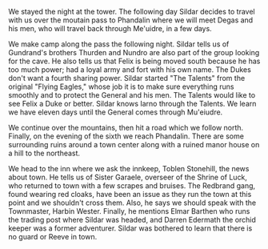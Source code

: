 We stayed the night at the tower. The following day Sildar decides to travel with us over the moutain pass to Phandalin where we will meet Degas and his men, who will travel back through Me'uidre, in a few days.

We make camp along the pass the following night. Sildar tells us of Gundrand's brothers Thurden and Nundro are also part of the group looking for the cave. He also tells us that Felix is being moved south because he has too much power; had a loyal army and fort with his own name. The Dukes don't want a fourth sharing power. Sildar started "The Talents" from the original "Flying Eagles," whose job it is to make sure everything runs smoothly and to protect the General and his men. The Talents would like to see Felix a Duke or better. Sildar knows Iarno through the Talents. We learn we have eleven days until the General comes through Mu'eiudre.

We continue over the mountains, then hit a road which we follow north. Finally, on the evening of the sixth we reach Phandalin. There are some surrounding ruins around a town center along with a ruined manor house on a hill to the northeast.

We head to the inn where we ask the innkeep, Toblen Stonehill, the news about town. He tells us of Sister Garaele, overseer of the Shrine of Luck, who returned to town with a few scrapes and bruises. The Redbrand gang, found wearing red cloaks, have been an issue as they run the town at this point and we shouldn't cross them. Also, he says we should speak with the Townmaster, Harbin Wester. Finally, he mentions Elmar Barthen who runs the trading post where Sildar was headed, and Darren Edermath the orchid keeper was a former adventurer. Sildar was bothered to learn that there is no guard or Reeve in town.
